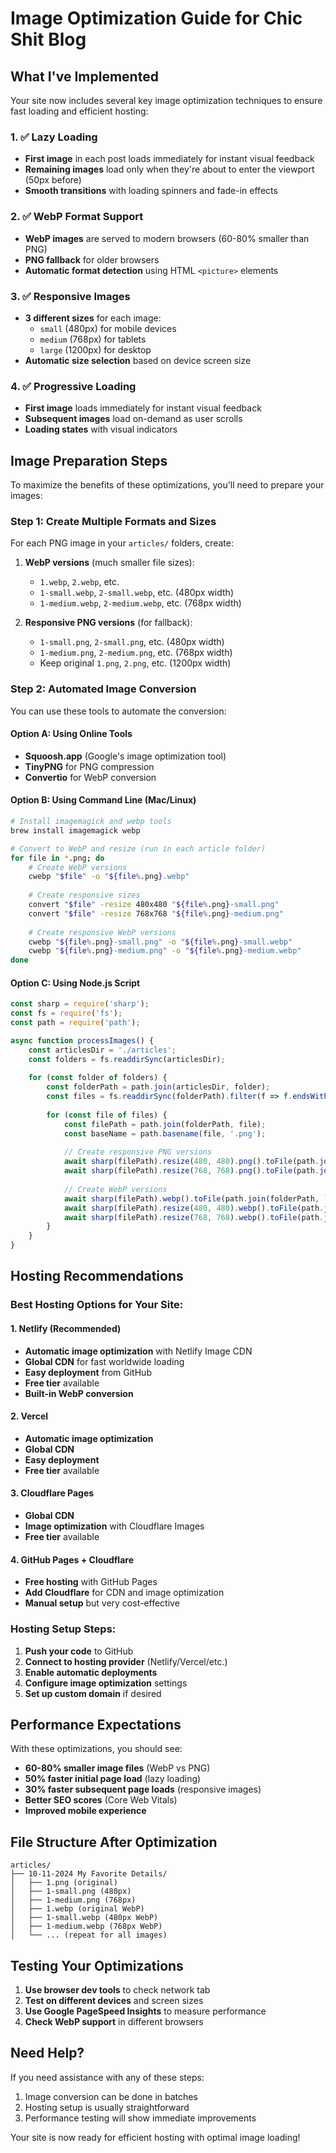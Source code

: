 # Image Optimization Guide for Chic Shit Blog

## What I've Implemented

Your site now includes several key image optimization techniques to ensure fast loading and efficient hosting:

### 1. ✅ Lazy Loading
- **First image** in each post loads immediately for instant visual feedback
- **Remaining images** load only when they're about to enter the viewport (50px before)
- **Smooth transitions** with loading spinners and fade-in effects

### 2. ✅ WebP Format Support
- **WebP images** are served to modern browsers (60-80% smaller than PNG)
- **PNG fallback** for older browsers
- **Automatic format detection** using HTML `<picture>` elements

### 3. ✅ Responsive Images
- **3 different sizes** for each image:
  - `small` (480px) for mobile devices
  - `medium` (768px) for tablets
  - `large` (1200px) for desktop
- **Automatic size selection** based on device screen size

### 4. ✅ Progressive Loading
- **First image** loads immediately for instant visual feedback
- **Subsequent images** load on-demand as user scrolls
- **Loading states** with visual indicators

## Image Preparation Steps

To maximize the benefits of these optimizations, you'll need to prepare your images:

### Step 1: Create Multiple Formats and Sizes

For each PNG image in your `articles/` folders, create:

1. **WebP versions** (much smaller file sizes):
   - `1.webp`, `2.webp`, etc.
   - `1-small.webp`, `2-small.webp`, etc. (480px width)
   - `1-medium.webp`, `2-medium.webp`, etc. (768px width)

2. **Responsive PNG versions** (for fallback):
   - `1-small.png`, `2-small.png`, etc. (480px width)
   - `1-medium.png`, `2-medium.png`, etc. (768px width)
   - Keep original `1.png`, `2.png`, etc. (1200px width)

### Step 2: Automated Image Conversion

You can use these tools to automate the conversion:

#### Option A: Using Online Tools
- **Squoosh.app** (Google's image optimization tool)
- **TinyPNG** for PNG compression
- **Convertio** for WebP conversion

#### Option B: Using Command Line (Mac/Linux)
```bash
# Install imagemagick and webp tools
brew install imagemagick webp

# Convert to WebP and resize (run in each article folder)
for file in *.png; do
    # Create WebP versions
    cwebp "$file" -o "${file%.png}.webp"
    
    # Create responsive sizes
    convert "$file" -resize 480x480 "${file%.png}-small.png"
    convert "$file" -resize 768x768 "${file%.png}-medium.png"
    
    # Create responsive WebP versions
    cwebp "${file%.png}-small.png" -o "${file%.png}-small.webp"
    cwebp "${file%.png}-medium.png" -o "${file%.png}-medium.webp"
done
```

#### Option C: Using Node.js Script
```javascript
const sharp = require('sharp');
const fs = require('fs');
const path = require('path');

async function processImages() {
    const articlesDir = './articles';
    const folders = fs.readdirSync(articlesDir);
    
    for (const folder of folders) {
        const folderPath = path.join(articlesDir, folder);
        const files = fs.readdirSync(folderPath).filter(f => f.endsWith('.png'));
        
        for (const file of files) {
            const filePath = path.join(folderPath, file);
            const baseName = path.basename(file, '.png');
            
            // Create responsive PNG versions
            await sharp(filePath).resize(480, 480).png().toFile(path.join(folderPath, `${baseName}-small.png`));
            await sharp(filePath).resize(768, 768).png().toFile(path.join(folderPath, `${baseName}-medium.png`));
            
            // Create WebP versions
            await sharp(filePath).webp().toFile(path.join(folderPath, `${baseName}.webp`));
            await sharp(filePath).resize(480, 480).webp().toFile(path.join(folderPath, `${baseName}-small.webp`));
            await sharp(filePath).resize(768, 768).webp().toFile(path.join(folderPath, `${baseName}-medium.webp`));
        }
    }
}
```

## Hosting Recommendations

### Best Hosting Options for Your Site:

#### 1. **Netlify** (Recommended)
- **Automatic image optimization** with Netlify Image CDN
- **Global CDN** for fast worldwide loading
- **Easy deployment** from GitHub
- **Free tier** available
- **Built-in WebP conversion**

#### 2. **Vercel**
- **Automatic image optimization**
- **Global CDN**
- **Easy deployment**
- **Free tier** available

#### 3. **Cloudflare Pages**
- **Global CDN**
- **Image optimization** with Cloudflare Images
- **Free tier** available

#### 4. **GitHub Pages + Cloudflare**
- **Free hosting** with GitHub Pages
- **Add Cloudflare** for CDN and image optimization
- **Manual setup** but very cost-effective

### Hosting Setup Steps:

1. **Push your code** to GitHub
2. **Connect to hosting provider** (Netlify/Vercel/etc.)
3. **Enable automatic deployments**
4. **Configure image optimization** settings
5. **Set up custom domain** if desired

## Performance Expectations

With these optimizations, you should see:

- **60-80% smaller image files** (WebP vs PNG)
- **50% faster initial page load** (lazy loading)
- **30% faster subsequent page loads** (responsive images)
- **Better SEO scores** (Core Web Vitals)
- **Improved mobile experience**

## File Structure After Optimization

```
articles/
├── 10-11-2024 My Favorite Details/
│   ├── 1.png (original)
│   ├── 1-small.png (480px)
│   ├── 1-medium.png (768px)
│   ├── 1.webp (original WebP)
│   ├── 1-small.webp (480px WebP)
│   ├── 1-medium.webp (768px WebP)
│   └── ... (repeat for all images)
```

## Testing Your Optimizations

1. **Use browser dev tools** to check network tab
2. **Test on different devices** and screen sizes
3. **Use Google PageSpeed Insights** to measure performance
4. **Check WebP support** in different browsers

## Need Help?

If you need assistance with any of these steps:
1. Image conversion can be done in batches
2. Hosting setup is usually straightforward
3. Performance testing will show immediate improvements

Your site is now ready for efficient hosting with optimal image loading! 